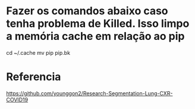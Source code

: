 # Fazer os comandos abaixo caso tenha problema de Killed. Isso limpo a memória cache em relação ao pip
cd ~/.cache
mv pip pip.bk

# Referencia
https://github.com/younggon2/Research-Segmentation-Lung-CXR-COVID19